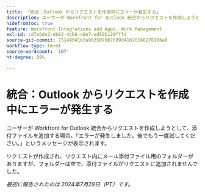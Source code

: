 ```yaml
---
title: 「統合：Outlook からリクエストを作成中にエラーが発生する」
description: ユーザーが Workfront for Outlook 統合からリクエストを作成しようとして、添付ファイルを追加する場合。「エラーが発生しました。後でもう一度試してください。
hidefromtoc: true
feature: Workfront Integrations and Apps, Work Management
exl-id: cd7e5de2-eb82-4cb6-a8e7-ed59b120fffd
source-git-commit: 75149041b3a9b35079b7699d41b76166276106e8
workflow-type: tm+mt
source-wordcount: '107'
ht-degree: 89%

---
```


# 統合：Outlook からリクエストを作成中にエラーが発生する

ユーザーが Workfront for Outlook 統合からリクエストを作成しようとして、添付ファイルを追加する場合。「エラーが発生しました。後でもう一度試してください。」というメッセージが表示されます。

リクエストが作成され、リクエスト内にメール添付ファイル用のフォルダーがありますが、フォルダーは空で、添付ファイルがリクエストに追加されませんでした。

_最初に報告されたのは 2024年7月29日（PT）です。_
